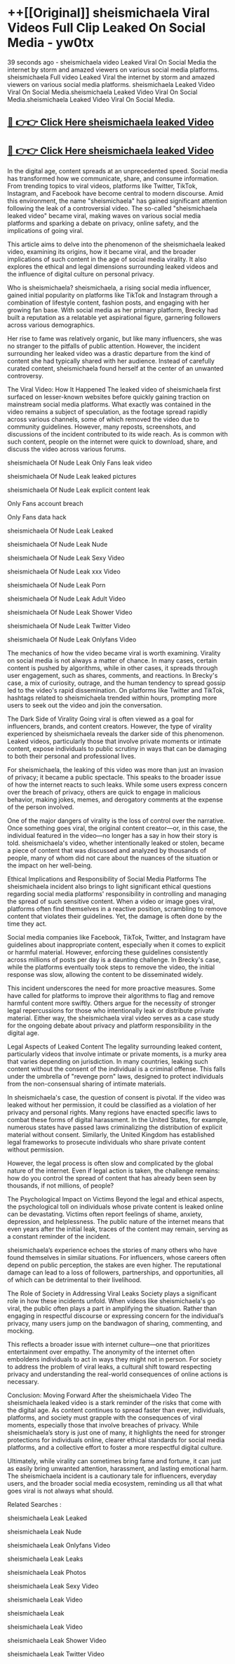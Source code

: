 # ++[[Original]] sheismichaela Viral Videos Full Clip Leaked On Social Media - yw0tx<br>

39 seconds ago - sheismichaela video Leaked Viral On Social Media the internet by storm and amazed viewers on various social media platforms.
sheismichaela Full video Leaked Viral the internet by storm and amazed viewers on various social media platforms. sheismichaela Leaked Video Viral On Social Media.sheismichaela Leaked Video Viral On Social Media.sheismichaela Leaked Video Viral On Social Media.<br>


## [🔴 👉👉 Click Here sheismichaela leaked Video ](https://onlyclips.site?title=sheismichaela&ref=git)

## [🔴 👉👉 Click Here sheismichaela leaked Video ](https://onlyclips.site?title=sheismichaela&ref=git)

In the digital age, content spreads at an unprecedented speed. Social media has transformed how we communicate, share, and consume information. From trending topics to viral videos, platforms like Twitter, TikTok, Instagram, and Facebook have become central to modern discourse. Amid this environment, the name "sheismichaela" has gained significant attention following the leak of a controversial video. The so-called "sheismichaela leaked video" became viral, making waves on various social media platforms and sparking a debate on privacy, online safety, and the implications of going viral.

This article aims to delve into the phenomenon of the sheismichaela leaked video, examining its origins, how it became viral, and the broader implications of such content in the age of social media virality. It also explores the ethical and legal dimensions surrounding leaked videos and the influence of digital culture on personal privacy.

Who is sheismichaela?
sheismichaela, a rising social media influencer, gained initial popularity on platforms like TikTok and Instagram through a combination of lifestyle content, fashion posts, and engaging with her growing fan base. With social media as her primary platform, Brecky had built a reputation as a relatable yet aspirational figure, garnering followers across various demographics.

Her rise to fame was relatively organic, but like many influencers, she was no stranger to the pitfalls of public attention. However, the incident surrounding her leaked video was a drastic departure from the kind of content she had typically shared with her audience. Instead of carefully curated content, sheismichaela found herself at the center of an unwanted controversy.

The Viral Video: How It Happened
The leaked video of sheismichaela first surfaced on lesser-known websites before quickly gaining traction on mainstream social media platforms. What exactly was contained in the video remains a subject of speculation, as the footage spread rapidly across various channels, some of which removed the video due to community guidelines. However, many reposts, screenshots, and discussions of the incident contributed to its wide reach. As is common with such content, people on the internet were quick to download, share, and discuss the video across various forums.

sheismichaela Of Nude Leak Only Fans leak video

sheismichaela Of Nude Leak leaked pictures

sheismichaela Of Nude Leak explicit content leak

Only Fans account breach

Only Fans data hack

sheismichaela Of Nude Leak Leaked

sheismichaela Of Nude Leak Nude

sheismichaela Of Nude Leak Sexy Video

sheismichaela Of Nude Leak xxx Video

sheismichaela Of Nude Leak Porn

sheismichaela Of Nude Leak Adult Video

sheismichaela Of Nude Leak Shower Video

sheismichaela Of Nude Leak Twitter Video

sheismichaela Of Nude Leak Onlyfans Video

The mechanics of how the video became viral is worth examining. Virality on social media is not always a matter of chance. In many cases, certain content is pushed by algorithms, while in other cases, it spreads through user engagement, such as shares, comments, and reactions. In Brecky's case, a mix of curiosity, outrage, and the human tendency to spread gossip led to the video's rapid dissemination. On platforms like Twitter and TikTok, hashtags related to sheismichaela trended within hours, prompting more users to seek out the video and join the conversation.

The Dark Side of Virality
Going viral is often viewed as a goal for influencers, brands, and content creators. However, the type of virality experienced by sheismichaela reveals the darker side of this phenomenon. Leaked videos, particularly those that involve private moments or intimate content, expose individuals to public scrutiny in ways that can be damaging to both their personal and professional lives.

For sheismichaela, the leaking of this video was more than just an invasion of privacy; it became a public spectacle. This speaks to the broader issue of how the internet reacts to such leaks. While some users express concern over the breach of privacy, others are quick to engage in malicious behavior, making jokes, memes, and derogatory comments at the expense of the person involved.

One of the major dangers of virality is the loss of control over the narrative. Once something goes viral, the original content creator—or, in this case, the individual featured in the video—no longer has a say in how their story is told. sheismichaela's video, whether intentionally leaked or stolen, became a piece of content that was discussed and analyzed by thousands of people, many of whom did not care about the nuances of the situation or the impact on her well-being.

Ethical Implications and Responsibility of Social Media Platforms
The sheismichaela incident also brings to light significant ethical questions regarding social media platforms' responsibility in controlling and managing the spread of such sensitive content. When a video or image goes viral, platforms often find themselves in a reactive position, scrambling to remove content that violates their guidelines. Yet, the damage is often done by the time they act.

Social media companies like Facebook, TikTok, Twitter, and Instagram have guidelines about inappropriate content, especially when it comes to explicit or harmful material. However, enforcing these guidelines consistently across millions of posts per day is a daunting challenge. In Brecky's case, while the platforms eventually took steps to remove the video, the initial response was slow, allowing the content to be disseminated widely.

This incident underscores the need for more proactive measures. Some have called for platforms to improve their algorithms to flag and remove harmful content more swiftly. Others argue for the necessity of stronger legal repercussions for those who intentionally leak or distribute private material. Either way, the sheismichaela viral video serves as a case study for the ongoing debate about privacy and platform responsibility in the digital age.

Legal Aspects of Leaked Content
The legality surrounding leaked content, particularly videos that involve intimate or private moments, is a murky area that varies depending on jurisdiction. In many countries, leaking such content without the consent of the individual is a criminal offense. This falls under the umbrella of "revenge porn" laws, designed to protect individuals from the non-consensual sharing of intimate materials.

In sheismichaela's case, the question of consent is pivotal. If the video was leaked without her permission, it could be classified as a violation of her privacy and personal rights. Many regions have enacted specific laws to combat these forms of digital harassment. In the United States, for example, numerous states have passed laws criminalizing the distribution of explicit material without consent. Similarly, the United Kingdom has established legal frameworks to prosecute individuals who share private content without permission.

However, the legal process is often slow and complicated by the global nature of the internet. Even if legal action is taken, the challenge remains: how do you control the spread of content that has already been seen by thousands, if not millions, of people?

The Psychological Impact on Victims
Beyond the legal and ethical aspects, the psychological toll on individuals whose private content is leaked online can be devastating. Victims often report feelings of shame, anxiety, depression, and helplessness. The public nature of the internet means that even years after the initial leak, traces of the content may remain, serving as a constant reminder of the incident.

sheismichaela’s experience echoes the stories of many others who have found themselves in similar situations. For influencers, whose careers often depend on public perception, the stakes are even higher. The reputational damage can lead to a loss of followers, partnerships, and opportunities, all of which can be detrimental to their livelihood.

The Role of Society in Addressing Viral Leaks
Society plays a significant role in how these incidents unfold. When videos like sheismichaela's go viral, the public often plays a part in amplifying the situation. Rather than engaging in respectful discourse or expressing concern for the individual’s privacy, many users jump on the bandwagon of sharing, commenting, and mocking.

This reflects a broader issue with internet culture—one that prioritizes entertainment over empathy. The anonymity of the internet often emboldens individuals to act in ways they might not in person. For society to address the problem of viral leaks, a cultural shift toward respecting privacy and understanding the real-world consequences of online actions is necessary.

Conclusion: Moving Forward After the sheismichaela Video
The sheismichaela leaked video is a stark reminder of the risks that come with the digital age. As content continues to spread faster than ever, individuals, platforms, and society must grapple with the consequences of viral moments, especially those that involve breaches of privacy. While sheismichaela’s story is just one of many, it highlights the need for stronger protections for individuals online, clearer ethical standards for social media platforms, and a collective effort to foster a more respectful digital culture.

Ultimately, while virality can sometimes bring fame and fortune, it can just as easily bring unwanted attention, harassment, and lasting emotional harm. The sheismichaela incident is a cautionary tale for influencers, everyday users, and the broader social media ecosystem, reminding us all that what goes viral is not always what should.

Related Searches :

sheismichaela Leak Leaked

sheismichaela Leak Nude

sheismichaela Leak Onlyfans Video

sheismichaela Leak Leaks

sheismichaela Leak Photos

sheismichaela Leak Sexy Video

sheismichaela Leak Video

sheismichaela Leak

sheismichaela Leak Video

sheismichaela Leak Shower Video

sheismichaela Leak Twitter Video

